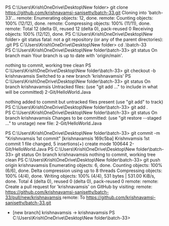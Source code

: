 PS C:\Users\Krish\OneDrive\Desktop\New folder> git clone https://github.com/krishnavamsi-sanisetty/batch-33.git
Cloning into 'batch-33'...
remote: Enumerating objects: 12, done.
remote: Counting objects: 100% (12/12), done.
remote: Compressing objects: 100% (11/11), done.
remote: Total 12 (delta 0), reused 12 (delta 0), pack-reused 0
Receiving objects: 100% (12/12), done.
PS C:\Users\Krish\OneDrive\Desktop\New folder> git status
fatal: not a git repository (or any of the parent directories): .git
PS C:\Users\Krish\OneDrive\Desktop\New folder> cd .\batch-33\
PS C:\Users\Krish\OneDrive\Desktop\New folder\batch-33> git status
On branch main
Your branch is up to date with 'origin/main'.

nothing to commit, working tree clean
PS C:\Users\Krish\OneDrive\Desktop\New folder\batch-33> git checkout -b krishnavamsis
Switched to a new branch 'krishnavamsis'
PS C:\Users\Krish\OneDrive\Desktop\New folder\batch-33> git status
On branch krishnavamsis
Untracked files:
  (use "git add <file>..." to include in what will be committed)
        2-Git/HelloWorld.Java

nothing added to commit but untracked files present (use "git add" to track)
PS C:\Users\Krish\OneDrive\Desktop\New folder\batch-33> git add .  
PS C:\Users\Krish\OneDrive\Desktop\New folder\batch-33> git status
On branch krishnavamsis
Changes to be committed:
  (use "git restore --staged <file>..." to unstage)
        new file:   2-Git/HelloWorld.Java

PS C:\Users\Krish\OneDrive\Desktop\New folder\batch-33> git commit -m "Krishnvamsis 1st commit"
[krishnavamsis 169c5ba] Krishnvamsis 1st commit
 1 file changed, 5 insertions(+)
 create mode 100644 2-Git/HelloWorld.Java
PS C:\Users\Krish\OneDrive\Desktop\New folder\batch-33> git status 
On branch krishnavamsis
nothing to commit, working tree clean
PS C:\Users\Krish\OneDrive\Desktop\New folder\batch-33> git push origin krishnavamsis
Enumerating objects: 6, done.
Counting objects: 100% (6/6), done.
Delta compression using up to 8 threads
Compressing objects: 100% (4/4), done.
Writing objects: 100% (4/4), 531 bytes | 531.00 KiB/s, done.
Total 4 (delta 0), reused 0 (delta 0), pack-reused 0
remote: 
remote: Create a pull request for 'krishnavamsis' on GitHub by visiting:
remote:      https://github.com/krishnavamsi-sanisetty/batch-33/pull/new/krishnavamsis
remote:
To https://github.com/krishnavamsi-sanisetty/batch-33.git
 * [new branch]      krishnavamsis -> krishnavamsis
PS C:\Users\Krish\OneDrive\Desktop\New folder\batch-33> 
